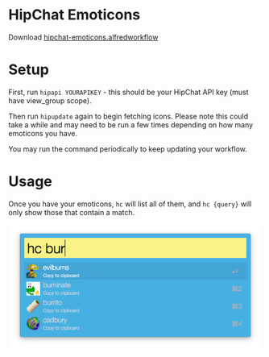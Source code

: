 # HipChat Emoticons

Download [hipchat-emoticons.alfredworkflow](https://github.com/trepmal/HipChat-Emoticons/blob/master/hipchat-emoticons.alfredworkflow?raw=true)

# Setup

First, run `hipapi YOURAPIKEY` - this should be your HipChat API key (must have view_group scope).

Then run `hipupdate` again to begin fetching icons. Please note this could take a while and may need to be run a few times depending on how many emoticons you have.

You may run the command periodically to keep updating your workflow.

# Usage
Once you have your emoticons, `hc` will list all of them, and `hc {query}` will only show those that contain a match.

![screenshot](screenshot.png)
